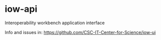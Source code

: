 # iow-api
Interoperability workbench application interface

Info and issues in: https://github.com/CSC-IT-Center-for-Science/iow-ui
